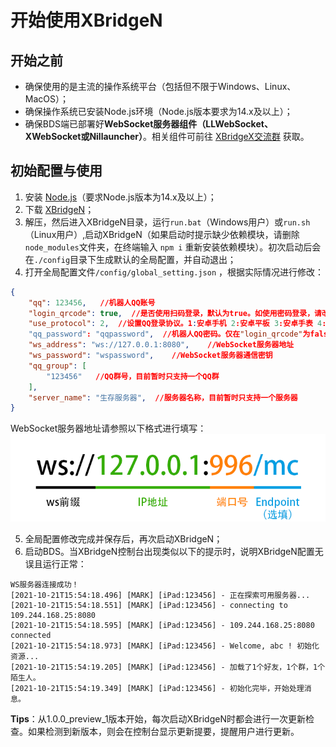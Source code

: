 # 开始使用XBridgeN
## 开始之前
* 确保使用的是主流的操作系统平台（包括但不限于Windows、Linux、MacOS）；
* 确保操作系统已安装Node.js环境（Node.js版本要求为14.x及以上）；
* 确保BDS端已部署好**WebSocket服务器组件（LLWebSocket、XWebSocket或Nillauncher）**。相关组件可前往 [XBridgeX交流群](https://jq.qq.com/?_wv=1027&k=rmCKLG7M) 获取。

## 初始配置与使用
1. 安装 [Node.js](https://nodejs.org/)（要求Node.js版本为14.x及以上）；
2. 下载 [XBridgeN](https://gitee.com/xbridgex/XBridge-Nodejs/releases)；
3. 解压，然后进入XBridgeN目录，运行`run.bat`（Windows用户）或`run.sh`（Linux用户）,启动XBridgeN（如果启动时提示缺少依赖模块，请删除`node_modules`文件夹，在终端输入 `npm i` 重新安装依赖模块）。初次启动后会在``./config``目录下生成默认的全局配置，并自动退出；
4. 打开全局配置文件`/config/global_setting.json` ，根据实际情况进行修改：
```json
{
	"qq": 123456,   //机器人QQ账号
	"login_qrcode": true,  //是否使用扫码登录，默认为true。如使用密码登录，请改为false
	"use_protocol": 2,	//设置QQ登录协议。1:安卓手机 2:安卓平板 3:安卓手表 4:MacOS 5:iPad
	"qq_password": "qqpassword",  //机器人QQ密码。仅在"login_qrcode"为false（使用密码登录）时，该项配置才有效
	"ws_address": "ws://127.0.0.1:8080",    //WebSocket服务器地址
	"ws_password": "wspassword",    //WebSocket服务器通信密钥
	"qq_group": [
		"123456"   //QQ群号，目前暂时只支持一个QQ群
	],
	"server_name": "生存服务器",  //服务器名称，目前暂时只支持一个服务器
}
```

WebSocket服务器地址请参照以下格式进行填写：
![014](../../img/xbn/ws-format.png)

5. 全局配置修改完成并保存后，再次启动XBridgeN；
6. 启动BDS。当XBridgeN控制台出现类似以下的提示时，说明XBridgeN配置无误且运行正常：
```
WS服务器连接成功！
[2021-10-21T15:54:18.496] [MARK] [iPad:123456] - 正在探索可用服务器...
[2021-10-21T15:54:18.551] [MARK] [iPad:123456] - connecting to 109.244.168.25:8080
[2021-10-21T15:54:18.595] [MARK] [iPad:123456] - 109.244.168.25:8080 connected
[2021-10-21T15:54:18.973] [MARK] [iPad:123456] - Welcome, abc ! 初始化资源...
[2021-10-21T15:54:19.205] [MARK] [iPad:123456] - 加载了1个好友，1个群，1个陌生人。
[2021-10-21T15:54:19.349] [MARK] [iPad:123456] - 初始化完毕，开始处理消息。
```

**Tips**：从1.0.0_preview_1版本开始，每次启动XBridgeN时都会进行一次更新检查。如果检测到新版本，则会在控制台显示更新提要，提醒用户进行更新。